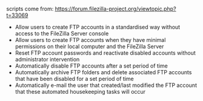 scripts come from: https://forum.filezilla-project.org/viewtopic.php?t=33069


* Allow users to create FTP accounts in a standardised way without access to the FileZilla Server console
* Allow users to create FTP accounts when they have minimal permissions on their local computer and the FileZilla Server
* Reset FTP account passwords and reactivate disabled accounts without administrator intervention
* Automatically disable FTP accounts after a set period of time
* Automatically archive FTP folders and delete associated FTP accounts that have been disabled for a set period of time
* Automatically e-mail the user that created/last modified the FTP account that these automated housekeeping tasks will occur
